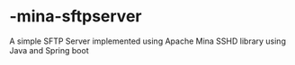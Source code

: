 # -mina-sftpserver
A simple SFTP Server implemented using Apache Mina SSHD library using Java and Spring boot
